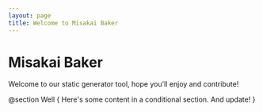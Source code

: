 ```yaml
---
layout: page
title: Welcome to Misakai Baker
---
```


# Misakai Baker
Welcome to our static generator tool, hope you'll enjoy and contribute!

@section Well
{
    Here's some content in a conditional section. And update!
}